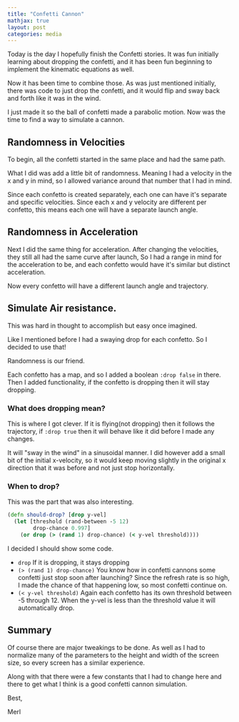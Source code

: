 ```yaml
---
title: "Confetti Cannon"
mathjax: true
layout: post
categories: media
---
```


Today is the day I hopefully finish the Confetti stories. It was fun initially learning about dropping the confetti, and it has been fun beginning to implement the kinematic equations as well. 

Now it has been time to combine those. As was just mentioned initially, there was code to just drop the confetti, and it would flip and sway back and forth like it was in the wind. 

I just made it so the ball of confetti made a parabolic motion. Now was the time to find a way to simulate a cannon. 

## Randomness in Velocities

To begin, all the confetti started in the same place and had the same path. 

What I did was add a little bit of randomness. Meaning I had a velocity in the x and y in mind, so I allowed variance around that number that I had in mind. 

Since each confetto is created separately, each one can have it's separate and specific velocities. Since each x and y velocity 
are different per confetto, this means each one will have a separate launch angle. 

## Randomness in Acceleration

Next I did the same thing for acceleration. After changing the velocities, they still all had the same curve after launch, 
So I had a range in mind for the acceleration to be, and each confetto would have it's similar but distinct acceleration. 

Now every confetto will have a different launch angle and trajectory. 

## Simulate Air resistance. 

This was hard in thought to accomplish but easy once imagined. 

Like I mentioned before I had a swaying drop for each confetto. So I decided to use that!

Randomness is our friend. 

Each confetto has a map, and so I added a boolean `:drop false` in there. Then I added functionality, if the confetto is dropping then it will stay dropping. 

### What does dropping mean? 

This is where I got clever. If it is flying(not dropping) then it follows the trajectory, if `:drop true` then it will behave like it did before I made any changes. 

It will "sway in the wind" in a sinusoidal manner. 
I did however add a small bit of the initial x-velocity, 
so it would keep moving slightly in the original x direction that it was before and not just stop horizontally. 


### When to drop?

This was the part that was also interesting. 

```clojure
(defn should-drop? [drop y-vel]
  (let [threshold (rand-between -5 12)
        drop-chance 0.997]
    (or drop (> (rand 1) drop-chance) (< y-vel threshold))))
```

I decided I should show some code. 

- `drop` If it is dropping, it stays dropping
- `(> (rand 1) drop-chance)` You know how in confetti cannons some confetti just stop soon after launching? Since the refresh rate is so high, I made the chance of that happening low, so most confetti continue on. 
- `(< y-vel threshold)` Again each confetto has its own threshold between -5 through 12. When the y-vel is less than the threshold value it will automatically drop. 

## Summary 
Of course there are major tweakings to be done. As well as I had to normalize many of the parameters to the height and width of the screen size, so every screen has a similar experience.

Along with that there were a few constants that I had to change here and there to get what I think is a good confetti cannon simulation. 

Best, 

Merl
